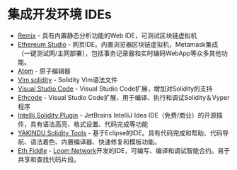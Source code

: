 # 集成开发环境 IDEs

* [Remix](https://remix.ethereum.org/) - 具有内置静态分析功能的Web IDE，可测试区块链虚拟机
* [Ethereum Studio](https://studio.ethereum.org/) - 网页IDE。内置浏览器区块链虚拟机，Metamask集成（一键测试网/主网部署），包括事务记录器和实时编码WebApp等众多其他功能。
* [Atom](https://atom.io/) - 原子编辑器
* [Vim solidity](https://github.com/tomlion/vim-solidity) - Solidity Vim语法文件
* [Visual Studio Code](https://marketplace.visualstudio.com/items?itemName=JuanBlanco.solidity) - Visual Studio Code扩展，增加对Solidity的支持
* [Ethcode](https://marketplace.visualstudio.com/items?itemName=quantanetwork.ethcode) - Visual Studio Code扩展，用于编译、执行和调试Solidity＆Vyper程序
* [Intellij Solidity Plugin](https://github.com/intellij-solidity/intellij-solidity) - JetBrains IntelliJ Idea IDE（免费/商业）的开源插件，具有语法高亮、格式设置、代码完成等功能
* [YAKINDU Solidity Tools](https://github.com/Yakindu/solidity-ide) - 基于Eclipse的IDE。具有代码完成和帮助、代码导航、语法着色、内置编译器、快速修复和模板功能。
* [Eth Fiddle](https://ethfiddle.com/) - [Loom Network](https://loomx.io/)开发的IDE，可编写、编译和调试智能合约。易于共享和查找代码片段。

